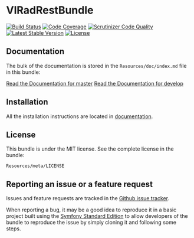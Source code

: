 VlRadRestBundle
=============

[![Build Status](https://secure.travis-ci.org/vierbergenlars/VlRadRestBundle.png?branch=master)](http://travis-ci.org/vierbergenlars/VlRadRestBundle)
[![Code Coverage](https://scrutinizer-ci.com/g/vierbergenlars/VlRadRestBundle/badges/coverage.png?b=master)](https://scrutinizer-ci.com/g/vierbergenlars/VlRadRestBundle/?branch=master)
[![Scrutinizer Code Quality](https://scrutinizer-ci.com/g/vierbergenlars/VlRadRestBundle/badges/quality-score.png?b=master)](https://scrutinizer-ci.com/g/vierbergenlars/VlRadRestBundle/?branch=master)
[![Latest Stable Version](https://poser.pugx.org/vierbergenlars/rad-rest-bundle/v/stable.svg)](https://packagist.org/packages/vierbergenlars/rad-rest-bundle)
[![License](https://poser.pugx.org/vierbergenlars/rad-rest-bundle/license.svg)](https://packagist.org/packages/vierbergenlars/rad-rest-bundle)

Documentation
-------------

The bulk of the documentation is stored in the `Resources/doc/index.md`
file in this bundle:

[Read the Documentation for master](https://github.com/vierbergenlars/VlRadRestBundle/blob/master/Resources/doc/index.md)
[Read the Documentation for develop](https://github.com/vierbergenlars/VlRadRestBundle/blob/develop/Resources/doc/index.md)

Installation
------------

All the installation instructions are located in [documentation](https://github.com/vierbergenlars/VlRadRestBundle/blob/master/Resources/doc/index.md).

License
-------

This bundle is under the MIT license. See the complete license in the bundle:

    Resources/meta/LICENSE

Reporting an issue or a feature request
---------------------------------------

Issues and feature requests are tracked in the [Github issue tracker](https://github.com/vierbergenlars/VlRadRestBundle/issues).

When reporting a bug, it may be a good idea to reproduce it in a basic project
built using the [Symfony Standard Edition](https://github.com/symfony/symfony-standard)
to allow developers of the bundle to reproduce the issue by simply cloning it
and following some steps.
